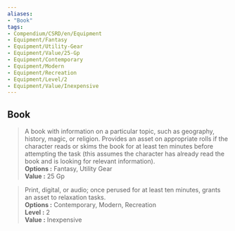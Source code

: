```yaml
---
aliases:
- "Book"
tags:
- Compendium/CSRD/en/Equipment
- Equipment/Fantasy
- Equipment/Utility-Gear
- Equipment/Value/25-Gp
- Equipment/Contemporary
- Equipment/Modern
- Equipment/Recreation
- Equipment/Level/2
- Equipment/Value/Inexpensive
---
```


  
## Book  
  
>A book with information on a particular topic, such as geography, history, magic, or religion. Provides an asset on appropriate rolls if the character reads or skims the book for at least ten minutes before attempting the task (this assumes the character has already read the book and is looking for relevant information).  
> **Options :** Fantasy, Utility Gear  
> **Value :** 25 Gp  
  
>Print, digital, or audio; once perused for at least ten minutes, grants an asset to relaxation tasks.  
> **Options :** Contemporary, Modern, Recreation  
> **Level :** 2  
> **Value :** Inexpensive